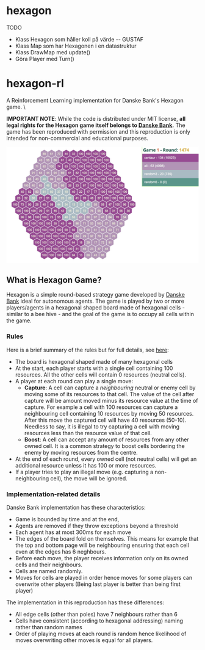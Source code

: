 # hexagon
TODO

- Klass Hexagon som håller koll på värde -- GUSTAF
- Klass Map som har Hexagonen i en datastruktur
- Klass DrawMap med update()
- Göra Player med Turn()

# hexagon-rl
A Reinforcement Learning implementation for Danske Bank's Hexagon game. \

**IMPORTANT NOTE**: While the code is distributed under MIT license, **all legal rights for the Hexagon game itself belongs to [Danske Bank](https://danskebank.com/).** The game has been reproduced with permission and this reproduction is only intended for non-commercial and educational purposes.

![hexagon](https://raw.githubusercontent.com/aliostad/hexagon-rl/master/hexagon.jpg)

## What is Hexagon Game?
Hexagon is a simple round-based strategy game developed by [Danske Bank](https://danskebank.com/) ideal for autonomous agents. The game is played by two or more players/agents in a hexagonal shaped board made of hexagonal cells - similar to a bee hive - and the goal of the game is to occupy all cells within the game.

### Rules
Here is a brief summary of the rules but for full details, see [here](https://playhexagon.com/PublicRules):

 - The board is hexagonal shaped made of many hexagonal cells
 - At the start, each player starts with a single cell containing 100 resources. All the other cells will contain 0 resources (neutral cells).
 - A player at each round can play a single move:
   - **Capture**: A cell can capture a *neighbouring* neutral or enemy cell by moving some of its resources to that cell. The value of the cell after capture will be amount moved minus its resource value at the time of capture. For example a cell with 100 resources can capture a neighbouring cell containing 10 resources by moving 50 resources. After this move the captured cell will have 40 resources (50-10). Needless to say, it is illegal to try capturing a cell with moving resources less than the resource value of that cell.
   - **Boost**: A cell can accept any amount of resources from any other owned cell. It is a common strategy to boost cells bordering the enemy by moving resources from the centre.
 - At the end of each round, every owned cell (not neutral cells) will get an additional resource unless it has 100 or more resources.
 - If a player tries to play an illegal move (e.g. capturing a non-neighbouring cell), the move will be ignored.
 
### Implementation-related details
Danske Bank implementation has these characteristics:

 - Game is bounded by time and at the end, 
 - Agents are removed if they throw exceptions beyond a threshold
 - Each agent has at most 300ms for each move
 - The edges of the board fold on themselves. This means for example that the top and bottom page will be neighbouring ensuring that each cell even at the edges has 6 neghbours.
 - Before each move, the player receives information only on its owned cells and their neighbours.
 - Cells are named randomly.
 - Moves for cells are played in order hence moves for some players can overwrite other players (Being last player is better than being first player)

The implementation in this reproduction has these differences:
 - All edge cells (other than poles) have 7 neighbours rather than 6
 - Cells have consistent (according to hexagonal addressing) naming rather than random names
 - Order of playing moves at each round is random hence likelihood of moves overwriting other moves is equal for all players.
